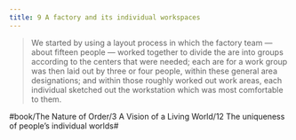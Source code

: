 ```yaml
---
title: 9 A factory and its individual workspaces
---
```


> We started by using a layout process in which the factory team — about fifteen people — worked together to divide the are into groups according to the centers that were needed; each are for a work group was then laid out by three or four people, within these general area designations; and within those roughly worked out work areas, each individual sketched out the workstation which was most comfortable to them.  

#book/The Nature of Order/3 A Vision of a Living World/12 The uniqueness of people’s individual worlds#